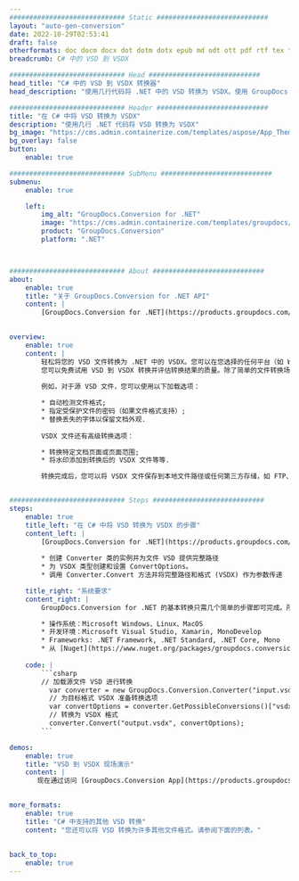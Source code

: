 ```yaml
---
############################# Static ############################
layout: "auto-gen-conversion"
date: 2022-10-29T02:53:41
draft: false
otherformats: doc docm docx dot dotm dotx epub md odt ott pdf rtf tex txt vdx vsdm vsdx vssm vssx vstm vstx vsx vtx xps
breadcrumb: C# 中的 VSD 到 VSDX

############################# Head ############################
head_title: "C# 中的 VSD 到 VSDX 转换器"
head_description: "使用几行代码将 .NET 中的 VSD 转换为 VSDX。使用 GroupDocs 文档转换 API 转换 160 多种文件格式。"

############################# Header ############################
title: "在 C# 中将 VSD 转换为 VSDX"
description: "使用几行 .NET 代码将 VSD 转换为 VSDX"
bg_image: "https://cms.admin.containerize.com/templates/aspose/App_Themes/V3/images/bg/header1.png"
bg_overlay: false
button:
    enable: true

############################# SubMenu ############################
submenu:
    enable: true

    left:
        img_alt: "GroupDocs.Conversion for .NET"
        image: "https://cms.admin.containerize.com/templates/groupdocs/images/product-logos/90x90-noborder/groupdocs-conversion-net.png"
        product: "GroupDocs.Conversion"
        platform: ".NET"



############################# About ############################
about:
    enable: true
    title: "关于 GroupDocs.Conversion for .NET API"
    content: |
        [GroupDocs.Conversion for .NET](https://products.groupdocs.com/conversion/net/)可用于转换Microsoft Word、Excel、PowerPoint、PDF、Visio等格式。 GroupDocs.Conversion 是一个独立的 API，适用于需要高性能的后端和内部系统。它不依赖于任何软件，例如 Microsoft 或 Open Office。
    

overview:
    enable: true
    content: |
        轻松将您的 VSD 文件转换为 .NET 中的 VSDX。您可以在您选择的任何平台（如 Windows、Linux、macOS）中仅使用几行 C# 代码行。
        您可以免费试用 VSD 到 VSDX 转换并评估转换结果的质量。除了简单的文件转换场景，您还可以尝试更高级的选项来加载源 VSD 文件和保存输出 VSDX 结果。 
        
        例如，对于源 VSD 文件，您可以使用以下加载选项：

        * 自动检测文件格式;
        * 指定受保护文件的密码（如果文件格式支持）;
        * 替换丢失的字体以保留文档外观.
        
        VSDX 文件还有高级转换选项：

        * 转换特定文档页面或页面范围;
        * 将水印添加到转换后的 VSDX 文件等等.

        转换完成后，您可以将 VSDX 文件保存到本地文件路径或任何第三方存储，如 FTP、Amazon S3、Google Drive、Dropbox 等。请注意 - 将 VSD 转换为 VSDX 无需安装任何额外的软件 - 如 MS Office、Open Office、Adobe Acrobat Reader 等。


############################# Steps ############################
steps:
    enable: true
    title_left: "在 C# 中将 VSD 转换为 VSDX 的步骤"
    content_left: |
        [GroupDocs.Conversion for .NET](https://products.groupdocs.com/conversion/net/) 使开发人员只需几行代码即可轻松地将 VSD 文件转换为 VSDX。
        
        * 创建 Converter 类的实例并为文件 VSD 提供完整路径
        * 为 VSDX 类型创建和设置 ConvertOptions。
        * 调用 Converter.Convert 方法并将完整路径和格式 (VSDX) 作为参数传递

    title_right: "系统要求"
    content_right: |
        GroupDocs.Conversion for .NET 的基本转换只需几个简单的步骤即可完成。所有主要平台和操作系统都支持我们的 API。在执行以下代码之前，请确保您的系统上安装了以下先决条件。

        * 操作系统：Microsoft Windows、Linux、MacOS
        * 开发环境：Microsoft Visual Studio, Xamarin, MonoDevelop
        * Frameworks: .NET Framework, .NET Standard, .NET Core, Mono
        * 从 [Nuget](https://www.nuget.org/packages/groupdocs.conversion) 获取最新的 GroupDocs.Conversion for .NET
         
    code: |
        ```csharp    
        // 加载源文件 VSD 进行转换
          var converter = new GroupDocs.Conversion.Converter("input.vsd");
          // 为目标格式 VSDX 准备转换选项
          var convertOptions = converter.GetPossibleConversions()["vsdx"].ConvertOptions;
          // 转换为 VSDX 格式
          converter.Convert("output.vsdx", convertOptions);
        ```

demos:
    enable: true
    title: "VSD 到 VSDX 现场演示"
    content: |
       现在通过访问 [GroupDocs.Conversion App](https://products.groupdocs.app/conversion/family) 网站将 VSD 转换为 VSDX。在线演示具有以下优点
          

more_formats:
    enable: true
    title: "C# 中支持的其他 VSD 转换"
    content: "您还可以将 VSD 转换为许多其他文件格式。请参阅下面的列表。"
       
       
back_to_top:
    enable: true
---
```

